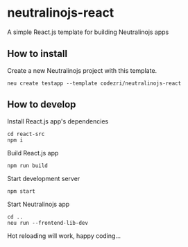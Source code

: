# neutralinojs-react
A simple React.js template for building Neutralinojs apps

## How to install

Create a new Neutralinojs project with this template.

```
neu create testapp --template codezri/neutralinojs-react
```

## How to develop

Install React.js app's dependencies

```
cd react-src
npm i
```

Build React.js app

```
npm run build
```

Start development server

```
npm start
```

Start Neutralinojs app

```
cd ..
neu run --frontend-lib-dev
```

Hot reloading will work, happy coding...
